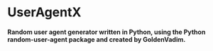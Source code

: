# UserAgentX
<b>Random user agent generator written in Python, using the Python random-user-agent package and created by GoldenVadim.<b>
